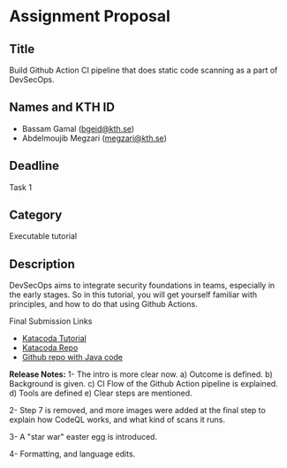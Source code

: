 # Assignment Proposal

## Title

Build Github Action CI pipeline that does static code scanning as a part of DevSecOps.

## Names and KTH ID

- Bassam Gamal (bgeid@kth.se)
- Abdelmoujib Megzari (megzari@kth.se)

## Deadline

Task 1

## Category

Executable tutorial

## Description

DevSecOps aims to integrate security foundations in teams, especially in the early stages.
So in this tutorial, you will get yourself familiar with principles, and how to do that using Github Actions.

Final Submission Links

- [Katacoda Tutorial](https://www.katacoda.com/abdelmoujib/scenarios/cicodescanning)
- [Katacoda Repo](https://github.com/abdelmoujibMegzari/katacoda-scenarios)
- [Github repo with Java code](https://github.com/abdelmoujibMegzari/hello_world)

**Release Notes:**
1- The intro is more clear now.
   a) Outcome is defined.
   b) Background is given.
   c) CI Flow of the Github Action pipeline is explained.
   d) Tools are defined
   e) Clear steps are mentioned.

2- Step 7 is removed, and more images were added at the final step to explain how CodeQL works, and what kind of scans it runs.

3- A "star war" easter egg is introduced.

4- Formatting, and language edits.
